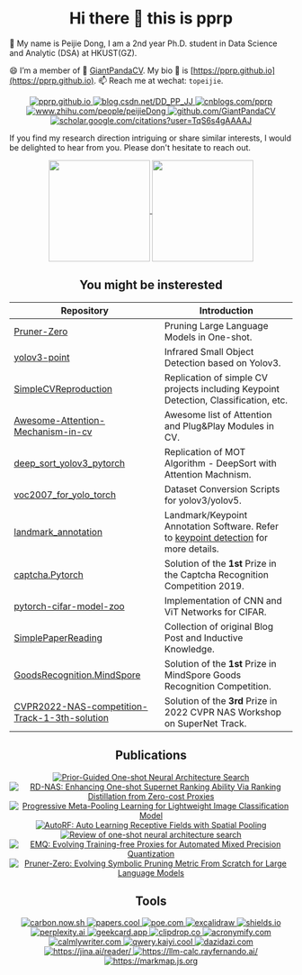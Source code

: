 <div align="center">
<h1>Hi there 👋 this is pprp</h1>
</div>

🥳 My name is Peijie Dong, I am a 2nd year Ph.D. student in Data Science and Analytic (DSA) at HKUST(GZ).

😄 I’m a member of 🐼 [GiantPandaCV](https://github.com/GiantPandaCV). My bio 👤 is [https://pprp.github.io](https://pprp.github.io). 📫 Reach me at wechat: `topeijie`.

<div align="center">

<a href="https://pprp.github.io">
<img src="https://img.shields.io/badge/Bio-github_io-navy" alt="pprp.github.io">
</a>

<a href="https://blog.csdn.net/DD_PP_JJ">
<img src="https://img.shields.io/badge/CSDN-Bloger-mediumpurple" alt="blog.csdn.net/DD_PP_JJ">
</a>

<a href="https://cnblogs.com/pprp">
<img src="https://img.shields.io/badge/CNBLOGS-Bloger-lightsteelblue" alt="cnblogs.com/pprp">
</a>

<a href="https://www.zhihu.com/people/peijieDong">
<img src="https://img.shields.io/badge/ZhiHu-Bloger-hotpink" alt="www.zhihu.com/people/peijieDong">
</a>

<a href="https://github.com/GiantPandaCV">
<img src="https://img.shields.io/badge/Weixin-Account-aqua" alt="github.com/GiantPandaCV">
</a>

<a href="https://scholar.google.com/citations?user=TqS6s4gAAAAJ">
<img src="https://img.shields.io/badge/Google_Scholar-Peijie_Dong-maroon" alt="scholar.google.com/citations?user=TqS6s4gAAAAJ">
</a>

</div>


If you find my research direction intriguing or share similar interests, I would be delighted to hear from you. 
Please don't hesitate to reach out.


<div align="center">
<a href="https://github.com/pprp">
  <img height=180 align="center" src="https://github-readme-stats.vercel.app/api?username=pprp&show_icons=true&count_private=true&hide=prs&theme=default_repocard" />
</a>

<a> 
 <img height=180 align="center" src="https://i.giphy.com/media/v1.Y2lkPTc5MGI3NjExdzB4bTB3N3QzZTZ3cmNkcWt2NWs5dGIzN2hyc3RlaWlmaHFibW9tdiZlcD12MV9pbnRlcm5hbF9naWZfYnlfaWQmY3Q9Zw/lJNoBCvQYp7nq/giphy.gif" />
</a>

</div>


<div align='center'>
  <h2>You might be insterested</h2>  
</div>




| Repository                                                   | Introduction                                                 |
| ------------------------------------------------------------ | ------------------------------------------------------------ |
| [Pruner-Zero](https://github.com/pprp/Pruner-Zero) | Pruning Large Language Models in One-shot. |
| [yolov3-point](https://github.com/GiantPandaCV/yolov3-point) | Infrared Small Object Detection based on Yolov3.             |
| [SimpleCVReproduction](https://github.com/pprp/SimpleCVReproduction) | Replication of simple CV projects including Keypoint Detection, Classification, etc. |
| [Awesome-Attention-Mechanism-in-cv](https://github.com/pprp/awesome-attention-mechanism-in-cv) | Awesome list of Attention and Plug&Play Modules in CV.       |
| [deep_sort_yolov3_pytorch](https://github.com/pprp/deep_sort_yolov3_pytorch) | Replication of MOT Algorithm - DeepSort with Attention Machnism. |
| [voc2007_for_yolo_torch](https://github.com/pprp/voc2007_for_yolo_torch) | Dataset Conversion Scripts for yolov3/yolov5.                |
| [landmark_annotation](https://github.com/pprp/landmark_annotation) | Landmark/Keypoint Annotation Software. Refer to [keypoint detection](https://github.com/pprp/SimpleCVReproduction/blob/master/simple_keypoint/readme.md) for more details. |
| [captcha.Pytorch](https://github.com/pprp/captcha.Pytorch)   | Solution of the **1st** Prize in the Captcha Recognition Competition 2019. |
| [pytorch-cifar-model-zoo](https://github.com/pprp/pytorch-cifar-model-zoo) | Implementation of CNN and ViT Networks for CIFAR.            |
| [SimplePaperReading](https://github.com/pprp/SimpleCVPaperAbstractReading) | Collection of original Blog Post and Inductive Knowledge.    |
| [GoodsRecognition.MindSpore](https://github.com/pprp/GoodsRecognition.MindSpore) | Solution of the **1st** Prize in MindSpore Goods Recognition Competition. |
| [CVPR2022-NAS-competition-Track-1-3th-solution](https://github.com/pprp/CVPR2022-NAS-competition-Track-1-3th-solution) | Solution of the **3rd** Prize in 2022 CVPR NAS Workshop on SuperNet Track. |


<div align='center'>
<h2>Publications</h2>
</div>

<div align="center">
  <a href="https://arxiv.org/pdf/2206.13329">
    <img src="https://img.shields.io/badge/CVPR_2022-Prior_Guided_One_shot_Neural_Architecture_Search-teal" alt="Prior-Guided One-shot Neural Architecture Search">
  </a>
  <a href="https://arxiv.org/pdf/2301.09850.pdf">
    <img src="https://img.shields.io/badge/ICASSP_2023-RD_NAS_Enhancing_One_shot_Supernet_Ranking_Ability-olive" alt="RD-NAS: Enhancing One-shot Supernet Ranking Ability Via Ranking Distillation from Zero-cost Proxies">
  </a>
  <a href="https://arxiv.org/pdf/2301.10038.pdf">
    <img src="https://img.shields.io/badge/ICASSP_2023-Progressive_Meta_Pooling_Learning_for_Lightweight_Image_Classification_Model-maroon" alt="Progressive Meta-Pooling Learning for Lightweight Image Classification Model">
  </a>
  <a href="https://link.springer.com/chapter/10.1007/978-3-031-27818-1_56">
    <img src="https://img.shields.io/badge/MMM_2022-AutoRF__Auto_Learning_Receptive_Fields_with_Spatial_Pooling-navy" alt="AutoRF: Auto Learning Receptive Fields with Spatial Pooling">
  </a>
  <a href="http://manu46.magtech.com.cn/ces/EN/abstract/abstract17574.shtml">
    <img src="https://img.shields.io/badge/Computer_Engineering__Science_2022-Review_of_one_shot_neural_architecture_search-purple" alt="Review of one-shot neural architecture search">
  </a>
  <a href="https://arxiv.org/abs/2307.10554">
    <img src="https://img.shields.io/badge/ICCV_2023-EMQ__Evolving_Training_free_Proxies_for_Automated_Mixed_Precision_Quantization-orange" alt="EMQ: Evolving Training-free Proxies for Automated Mixed Precision Quantization">
  </a>
  <a href="https://arxiv.org/abs/2406.02924v1">
    <img src="https://img.shields.io/badge/ICML_2024-Pruner_Zero__Evolving_Symbolic_Pruning_Metric_From_Scratch_for_Large_Language_Models-crimson" alt="Pruner-Zero: Evolving Symbolic Pruning Metric From Scratch for Large Language Models">
  </a>
</div>

<div align='center'>
<h2>Tools</h2>
</div>

<div align="center">
  <a href="https://carbon.now.sh"> 
    <img src="https://img.shields.io/badge/carbon_now-Share_Code_with_Others-brightgreen" alt="carbon.now.sh">
  </a>
  <a href="https://papers.cool/">
    <img src="https://img.shields.io/badge/papers.cool-Paper_Summary_with_Kimi-yellow" alt="papers.cool">
  </a>
  <a href="https://poe.com/">
    <img src="https://img.shields.io/badge/poe.com-Aggregation_of_LLMs-blue" alt="poe.com">
  </a>
  <a href="https://excalidraw.com/">
    <img src="https://img.shields.io/badge/excalidraw.com-Smooth_Illustration_Drawer-pink" alt="excalidraw">
  </a>
  <a href="https://shields.io/badges">
    <img src="https://img.shields.io/badge/shields.io-Badges_Creator-orange" alt="shields.io">
  </a>
  <a href="https://www.perplexity.ai/">
    <img src="https://img.shields.io/badge/perplexity.ai-AI_Search_Engine-purple" alt="perplexity.ai">
  </a>
  <a href="https://geekcard.app">
    <img src="https://img.shields.io/badge/geekcard-Share_Text_with_Picture-lightsteelblue" alt="geekcard.app">
  </a>
  <a href="https://clipdrop.co/">
    <img src="https://img.shields.io/badge/clipdrop-Edit_Image_with_AI-yellowgreen" alt="clipdrop.co">
  </a>
  <a href="https://acronymify.com/">
    <img src="https://img.shields.io/badge/acronoymify-Generate_Possible_Acronyms-silver" alt="acronymify.com">
  </a>
  <a href="https://www.calmlywriter.com/online/">
    <img src="https://img.shields.io/badge/calmlywriter-Online_Markdown_Writer-peru" alt="calmlywriter.com">
  </a>
  <a href="https://qwerty.kaiyi.cool/">
    <img src="https://img.shields.io/badge/Qwerty_learner-Online_Typer-navy" alt="qwery.kaiyi.cool">
  </a>
  <a href="https://dazidazi.com/">
    <img src="https://img.shields.io/badge/Dazidazi-Learn_dazi-seagreen" alt="dazidazi.com">
  </a>
  <a href="https://jina.ai/reader/">
<img src="https://img.shields.io/badge/Jina-LLMInput-lightblue" alt="https://jina.ai/reader/">
  </a>
  <a href="https://llm-calc.rayfernando.ai/">
  <img src="https://img.shields.io/badge/LLM_Mem_Calc-purple" alt="https://llm-calc.rayfernando.ai/">
  </a>
 <a href="https://markmap.js.org">
  <img src="https://img.shields.io/badge/markmap-yellow" alt="https://markmap.js.org">
  </a>
</div>
